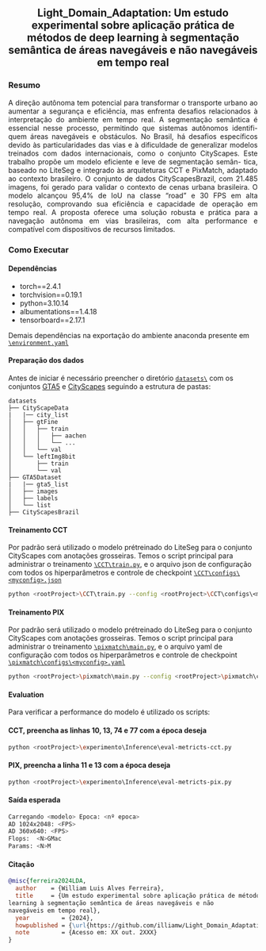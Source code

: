 <div align="center">    
 
## Light_Domain_Adaptation: Um estudo experimental sobre aplicação prática de métodos de deep learning à segmentação semântica de áreas navegáveis e não navegáveis em tempo real


</div>

<!-- TODO: Add video -->

### Resumo


 <div text-align="justify" align="justify">    
A direção autônoma tem potencial para transformar o transporte urbano ao aumentar a segurança
e eficiência, mas enfrenta desafios relacionados à interpretação do ambiente em tempo real. A
segmentação semântica é essencial nesse processo, permitindo que sistemas autônomos identifi-
quem áreas navegáveis e obstáculos. No Brasil, há desafios específicos devido às particularidades
das vias e à dificuldade de generalizar modelos treinados com dados internacionais, como o
conjunto CityScapes. Este trabalho propõe um modelo eficiente e leve de segmentação semân-
tica, baseado no LiteSeg e integrado às arquiteturas CCT e PixMatch, adaptado ao contexto
brasileiro. O conjunto de dados CityScapesBrazil, com 21.485 imagens, foi gerado para validar
o contexto de cenas urbana brasileira. O modelo alcançou 95,4% de IoU na classe “road” e 30
FPS em alta resolução, comprovando sua eficiência e capacidade de operação em tempo real. A
proposta oferece uma solução robusta e prática para a navegação autônoma em vias brasileiras,
com alta performance e compatível com dispositivos de recursos limitados.
</div>

### Como Executar

#### Dependências
 -  torch==2.4.1
 -  torchvision==0.19.1
 -  python=3.10.14
 -  albumentations==1.4.18
 -  tensorboard==2.17.1

Demais dependências na exportação do ambiente anaconda presente em  [`\environment.yaml`](./environment.yaml)

#### Preparação dos dados
Antes de iniciar é necessário preencher o diretório [`datasets\`](./datasets/) com os conjuntos [GTA5](https://download.visinf.tu-darmstadt.de/data/from_games/) e [CityScapes](https://www.cityscapes-dataset.com/) seguindo a estrutura de pastas: 
```
datasets
├── CityScapeData
|   |── city_list
│   ├── gtFine
│   │   ├── train
│   │   │   ├── aachen
│   │   │   └── ...
│   │   └── val
│   └── leftImg8bit
│       ├── train
│       └── val
├── GTA5Dataset
|   |── gta5_list
│   ├── images
│   ├── labels
│   └── list
├── CityScapesBrazil
```

#### Treinamento CCT
Por padrão será utilizado o modelo prétreinado do LiteSeg para o conjunto CityScapes com anotações grosseiras. Temos o script principal para administrar o treinamento [`\CCT\train.py`](./CCT/train.py), e o arquivo json de configuração com todos os hiperparâmetros e controle de checkpoint [`\CCT\configs\<myconfig>.json`](./CCT/configs/)

```bash
python <rootProject>\CCT\train.py --config <rootProject>\CCT\configs\<myconfig>.json
```
#### Treinamento PIX
Por padrão será utilizado o modelo prétreinado do LiteSeg para o conjunto CityScapes com anotações grosseiras. Temos o script principal para administrar o treinamento [`\pixmatch\main.py`](./pixmatch/main.py), e o arquivo yaml de configuração com todos os hiperparâmetros e controle de checkpoint [`\pixmatch\configs\<myconfig>.yaml`](./pixmatch/configs/)

```bash
python <rootProject>\pixmatch\main.py --config <rootProject>\pixmatch\configs\<myconfig>.yaml
```

#### Evaluation
Para verificar a performance do modelo é utilizado os scripts:

#### CCT, preencha as linhas 10, 13, 74 e 77 com a época deseja
```bash
python <rootProject>\experimento\Inference\eval-metricts-cct.py
```
#### PIX, preencha a linha 11 e 13 com a época deseja
```bash
python <rootProject>\experimento\Inference\eval-metricts-pix.py
```

#### Saída esperada
```bash
Carregando <modelo> Epoca: <nº epoca>
AD 1024x2048: <FPS>
AD 360x640: <FPS>
Flops:  <N>GMac
Params: <N>M
```

#### Citação   
```bibtex
@misc{ferreira2024LDA,
  author    = {William Luis Alves Ferreira},
  title     = {Um estudo experimental sobre aplicação prática de métodos de deep
learning à segmentação semântica de áreas navegáveis e não
navegáveis em tempo real},
  year         = {2024},
  howpublished = {\url{https://github.com/illiamw/Light_Domain_Adaptation}},
  note         = {Acesso em: XX out. 2XXX}
}
```
